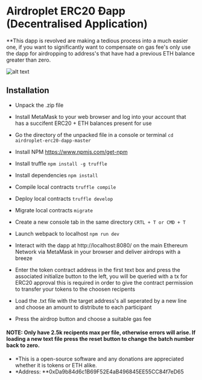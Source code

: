 # Airdroplet ERC20 Ðapp (Decentralised Application) 

**This dapp is revolved are making a tedious process into a much easier one, if you want to significantly want to compensate on gas fee's only use the dapp for airdropping to address's that have had a previous ETH balance greater than zero. 

![alt text](https://github.com/samgos/airdroplet-erc20-dapp/blob/master/img.png)

## Installation

* Unpack the .zip file

* Install MetaMask to your web browser and log into your account that has a succifent ERC20 + ETH balances present for use

* Go the directory of the unpacked file in a console or terminal `cd airdroplet-erc20-dapp-master`

* Install NPM https://www.npmjs.com/get-npm

* Install truffle `npm install -g truffle`

* Install dependencies `npm install`

* Compile local contracts `truffle compile`

* Deploy local contracts `truffle develop`

* Migrate local contracts `migrate` 

* Create a new console tab in the same directory `CRTL + T or CMD + T`

* Launch webpack to localhost `npm run dev`

* Interact with the dapp at http://localhost:8080/ on the main Ethereum Network via MetaMask in your browser and deliver airdrops with a breeze 

* Enter the token contract address in the first text box and press the associated initialize button to the left, you will be queried with a tx for ERC20 approval this is required in order to give the contract permission to transfer your tokens to the choosen recipents

* Load the .txt file with the target address's all seperated by a new line and choose an amount to distribute to each participant 

* Press the airdrop button and choose a suitable gas fee

#### NOTE: Only have 2.5k recipents max per file, otherwise errors will arise. If loading a new text file press the reset button to change the batch number back to zero. 

* *This is a open-source software and any donations are appreciated whether it is tokens or ETH alike.
*  *Address: **0xDa9b84d6c1B69F52E4aB496845EE55CC84f7eD65
